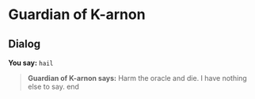 # Guardian of K-arnon


## Dialog

**You say:** `hail`



>**Guardian of K-arnon says:** Harm the oracle and die.  I have nothing else to say.
end